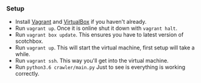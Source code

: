 ### Setup

* Install [Vagrant](https://www.vagrantup.com/) and [VirtualBox](https://www.virtualbox.org/wiki/Downloads) if you haven't already.
* Run ```vagrant up```. Once it is online shut it down with ```vagrant halt```.
* Run ```vagrant box update```. This ensures you have to latest version of scotchbox.
* Run ```vagrant up```. This will start the virtual machine, first setup will take a while.
* Run ```vagrant ssh```. This way you'll get into the virtual machine.
* Run ```python3.6 crawler/main.py``` Just to see is everything is working correctly. 